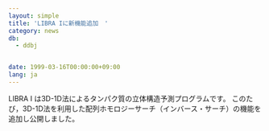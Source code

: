 ```yaml
---
layout: simple
title: 'LIBRA Iに新機能追加　'
category: news
db:
  - ddbj


date: 1999-03-16T00:00:00+09:00
lang: ja
---
```


LIBRA I は3D-1D法によるタンパク質の立体構造予測プログラムです。 このたび，3D-1D法を利用した配列ホモロジーサーチ（インバース・サーチ）の機能を追加し公開しました。
